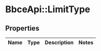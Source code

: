 # BbceApi::LimitType

## Properties
Name | Type | Description | Notes
------------ | ------------- | ------------- | -------------

